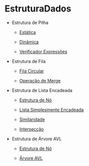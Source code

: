 # EstruturaDados

<ul>
  <li>Estrutura de Pilha </li>
    <ul>
      <li> <p><a href="https://github.com/joaorlima/EstruturaDados/blob/master/Pilha/src/Pilha.java">Estática</a></p> </li>
      <li> <p><a href="https://github.com/joaorlima/EstruturaDados/blob/master/Pilha/src/Stack.java">Dinâmica</a></p> </li>
      <li> <p><a href="https://github.com/joaorlima/EstruturaDados/blob/master/Pilha/src/Expressao.java">Verificador Expressões</a></p> </li>
    </ul>
  <li> Estrutura de Fila </li>
      <ul>
      <li> <p><a href="https://github.com/joaorlima/EstruturaDados/blob/master/Fila/src/FilaCircular.java">Fila Circular</a></p> </li>
      <li> <p><a href="https://github.com/joaorlima/EstruturaDados/blob/master/Fila/src/Merge.java">Operação de Merge</a></p> </li>
    </ul>
      <li> Estrutura de Lista Encadeada </li>
      <ul>
      <li> <p><a href="https://github.com/joaorlima/EstruturaDados/blob/master/Lista%20Encadeada/src/No.java">Estrutura de Nó</a></p> </li>
      <li> <p><a href="https://github.com/joaorlima/EstruturaDados/blob/master/Lista%20Encadeada/src/ListaSE.java">Lista Simplesmente Encadeada</a></p> </li>
            <li> <p><a href="https://github.com/joaorlima/EstruturaDados/blob/master/Lista%20Encadeada/src/Similaridade.java">Similaridade</a></p> </li>
      <li> <p><a href="https://github.com/joaorlima/EstruturaDados/blob/master/Lista%20Encadeada/src/Interseccao.java">Intersecção</a></p> </li>
    </ul>
    <li> Estrutura de Árvore AVL </li>
      <ul>
      <li> <p><a href="https://github.com/joaorlima/EstruturaDados/blob/master/%C3%81rvore%20AVL/src/No.java">Estrutura de Nó</a></p> </li>
      <li> <p><a href="https://github.com/joaorlima/EstruturaDados/blob/master/%C3%81rvore%20AVL/src/ArvoreAVL.java">Árvore AVL</a></p> </li>
    </ul>
<ul>
